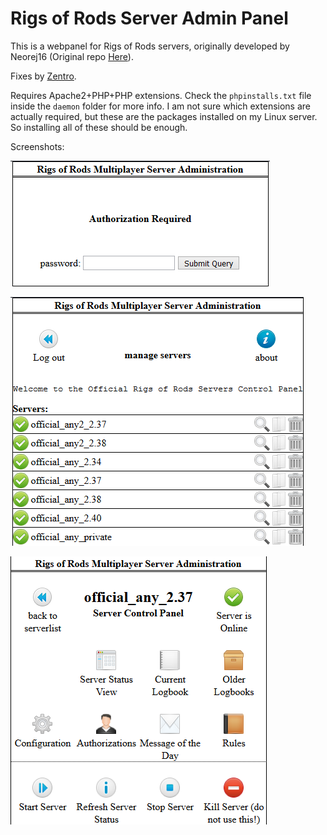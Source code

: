 # Rigs of Rods Server Admin Panel

This is a webpanel for Rigs of Rods servers, originally developed by Neorej16 (Original repo [Here](https://github.com/Strykr1/rormpservadmin)).

Fixes by [Zentro](https://github.com/officerzentro).

Requires Apache2+PHP+PHP extensions. Check the `phpinstalls.txt` file inside the `daemon` folder for more info. I am not sure which extensions are actually required, but these are the packages installed on my Linux server. So installing all of these should be enough.

Screenshots:

![login](/screenshots/login.png)

![serverlist](/screenshots/serverlist.png)

![serverinfo](/screenshots/serverinfo.png)